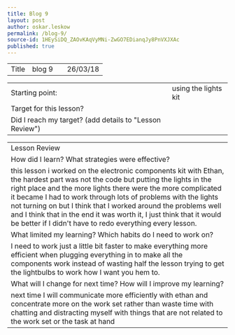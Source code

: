 ```yaml
---
title: Blog 9
layout: post
author: oskar.leskow
permalink: /blog-9/
source-id: 1HEySiDQ_ZAOvKAqVyMNi-ZwGO7EDianqJy8PnVXJXAc
published: true
---
```

<table>
  <tr>
    <td>Title</td>
    <td>blog 9</td>
    <td></td>
    <td>26/03/18</td>
  </tr>
</table>


<table>
  <tr>
    <td>Starting point:</td>
    <td>using the lights kit</td>
  </tr>
  <tr>
    <td>Target for this lesson?</td>
    <td></td>
  </tr>
  <tr>
    <td>Did I reach my target? 
(add details to "Lesson Review")</td>
    <td></td>
  </tr>
</table>


<table>
  <tr>
    <td>Lesson Review</td>
  </tr>
  <tr>
    <td>How did I learn? What strategies were effective? </td>
  </tr>
  <tr>
    <td>this lesson i worked on the electronic components kit with Ethan, the hardest part was not the code but putting the lights in the right place and the more lights there were the more complicated it became I had to work through lots of problems with the lights not turning on but I think that I worked around the problems well and I think that in the end it was worth it, I just think that it would be better if I didn't have to redo everything every lesson.
</td>
  </tr>
  <tr>
    <td>What limited my learning? Which habits do I need to work on? </td>
  </tr>
  <tr>
    <td>I need to work just a little bit faster to make everything more efficient when plugging everything in to make all the components work instead of wasting half the lesson trying to get the lightbulbs to work how I want you hem to.</td>
  </tr>
  <tr>
    <td>What will I change for next time? How will I improve my learning?</td>
  </tr>
  <tr>
    <td>next time I will communicate more efficiently with ethan and concentrate more on the work set rather than waste time with chatting and distracting myself with things that are not related to the work set or the task at hand</td>
  </tr>
</table>


